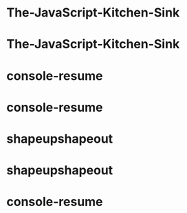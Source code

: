 # The-JavaScript-Kitchen-Sink
# The-JavaScript-Kitchen-Sink
# console-resume
# console-resume
# shapeupshapeout
# shapeupshapeout
# console-resume
